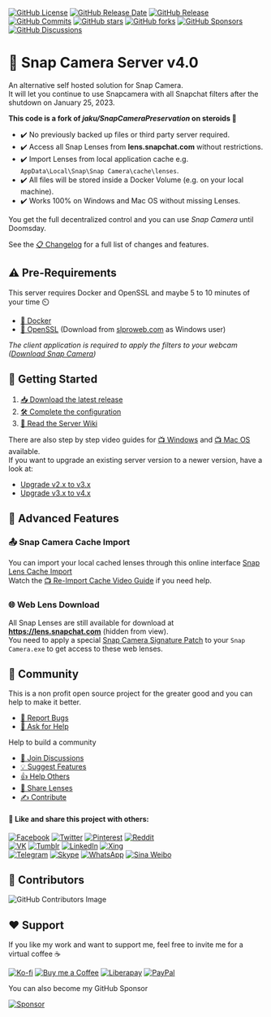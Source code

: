 [![GitHub License](https://img.shields.io/github/license/ptrumpis/snap-camera-server)](https://github.com/ptrumpis/snap-camera-server?tab=MIT-1-ov-file#readme)
[![GitHub Release Date](https://img.shields.io/github/release-date/ptrumpis/snap-camera-server)](https://github.com/ptrumpis/snap-camera-server/releases/latest)
[![GitHub Release](https://img.shields.io/github/v/release/ptrumpis/snap-camera-server)](https://github.com/ptrumpis/snap-camera-server/releases/latest)
[![GitHub Commits](https://img.shields.io/github/commit-activity/t/ptrumpis/snap-camera-server)](https://github.com/ptrumpis/snap-camera-server/commits)
[![GitHub stars](https://img.shields.io/github/stars/ptrumpis/snap-camera-server?style=flat)](https://github.com/ptrumpis/snap-camera-server/stargazers) 
[![GitHub forks](https://img.shields.io/github/forks/ptrumpis/snap-camera-server?style=flat)](https://github.com/ptrumpis/snap-camera-server/forks)
[![GitHub Sponsors](https://img.shields.io/github/sponsors/ptrumpis)](https://github.com/sponsors/ptrumpis)
[![GitHub Discussions](https://img.shields.io/github/discussions/ptrumpis/snap-camera-server)](https://github.com/ptrumpis/snap-camera-server/discussions)

# 👻 Snap Camera Server v4.0
An alternative self hosted solution for Snap Camera.  
It will let you continue to use Snapcamera with all Snapchat filters after the shutdown on January 25, 2023.

**This code is a fork of *jaku/SnapCameraPreservation* on steroids 💪** 
- ✔️ No previously backed up files or third party server required.
- ✔️ Access all Snap Lenses from **lens.snapchat.com** without restrictions.
- ✔️ Import Lenses from local application cache e.g. `AppData\Local\Snap\Snap Camera\cache\lenses`.
- ✔️ All files will be stored inside a Docker Volume (e.g. on your local machine).
- ✔️ Works 100% on Windows and Mac OS without missing Lenses.

You get the full decentralized control and you can use *Snap Camera* until Doomsday.

See the [📋 Changelog](docs/CHANGELOG.md) for a full list of changes and features.

## ⚠️ Pre-Requirements
This server requires Docker and OpenSSL and maybe 5 to 10 minutes of your time ⏲️
- [🐋 Docker](https://www.docker.com/)
- [🔐 OpenSSL](https://www.openssl.org/) (Download from [slproweb.com](https://slproweb.com/products/Win32OpenSSL.html) as Windows user)

*The client application is required to apply the filters to your webcam ([Download Snap Camera](https://github.com/ptrumpis/snap-camera-server/discussions/6))*

## 🚀 Getting Started
1. [📥 Download the latest release](https://github.com/ptrumpis/snap-camera-server/releases/latest)
2. [🛠️ Complete the configuration](docs/CONFIGURATION.md)
3. [📖 Read the Server Wiki](https://github.com/ptrumpis/snap-camera-server/wiki)

There are also step by step video guides for [📺 Windows](https://www.youtube.com/watch?v=bcsjvWHUr7c) and [📺 Mac OS](https://www.youtube.com/watch?v=b2ILHJaD1T4) available.  
If you want to upgrade an existing server version to a newer version, have a look at:
- [Upgrade v2.x to v3.x](docs/UPGRADING_v3.md)
- [Upgrade v3.x to v4.x](docs/UPGRADING_v4.md)

## 💯 Advanced Features
### 📤 Snap Camera Cache Import 
You can import your local cached lenses through this online interface [Snap Lens Cache Import](https://ptrumpis.github.io/snap-lens-cache-import/)  
Watch the [📺 Re-Import Cache Video Guide](https://www.youtube.com/watch?v=alo49et3QxY) if you need help.

### 🌐 Web Lens Download
All Snap Lenses are still available for download at **https://lens.snapchat.com** (hidden from view).  
You need to apply a special [Snap Camera Signature Patch](https://ptrumpis.github.io/snap-camera-signature-patch/) to your `Snap Camera.exe` to get access to these web lenses.

## 💬 Community
This is a non profit open source project for the greater good and you can help to make it better.
- [🐛 Report Bugs](https://github.com/ptrumpis/snap-camera-server/issues)
- [🙏 Ask for Help](https://github.com/ptrumpis/snap-camera-server/discussions/categories/q-a)

Help to build a community
- [💬 Join Discussions](https://github.com/ptrumpis/snap-camera-server/discussions)
- [💡 Suggest Features](https://github.com/ptrumpis/snap-camera-server/discussions/categories/ideas)
- [👍 Help Others](https://github.com/ptrumpis/snap-camera-server/discussions/categories/q-a)
- [🙌 Share Lenses](https://github.com/ptrumpis/snap-camera-server/discussions/categories/share)
- [✍️ Contribute](https://github.com/ptrumpis/snap-camera-server/pulls)

#### 🔗 Like and share this project with others:  

[![Facebook](https://img.shields.io/badge/Facebook-1877F2?style=for-the-badge&logo=facebook&logoColor=white)](https://www.facebook.com/sharer/sharer.php?u=https%3A%2F%2Fgithub.com%2Fptrumpis%2Fsnap-camera-server)
[![Twitter](https://img.shields.io/badge/Twitter-1DA1F2?style=for-the-badge&logo=twitter&logoColor=white)](https://twitter.com/intent/tweet?url=https%3A%2F%2Fgithub.com%2Fptrumpis%2Fsnap-camera-server&text=Snap%20Camera%20Server%20is%20a%20self%20hosted%20solution%20to%20use%20Snapchat%20webcam%20filters&hashtags=snapcamera,snapchat)
[![Pinterest](https://img.shields.io/badge/Pinterest-E60023?style=for-the-badge&logo=pinterest&logoColor=white)](https://pinterest.com/pin/create/button/?url=https%3A%2F%2Fgithub.com%2Fptrumpis%2Fsnap-camera-server&media=&description=Snap%20Camera%20Server%20is%20a%20self%20hosted%20solution%20to%20use%20Snapchat%20webcam%20filters)
[![Reddit](https://img.shields.io/badge/Reddit-FF4500?style=for-the-badge&logo=reddit&logoColor=white)](https://reddit.com/submit?url=https%3A%2F%2Fgithub.com%2Fptrumpis%2Fsnap-camera-server&title=Snap%20Camera%20Server%20is%20a%20self%20hosted%20solution%20to%20use%20Snapchat%20webcam%20filters)  
[![VK](https://img.shields.io/badge/VKontakte-4C75A3?style=for-the-badge&logo=vk&logoColor=white)](http://vk.com/share.php?url=https%3A%2F%2Fgithub.com%2Fptrumpis%2Fsnap-camera-server&title=Snap%20Camera%20Server%20is%20a%20self%20hosted%20solution%20to%20use%20Snapchat%20webcam%20filters)
[![Tumblr](https://img.shields.io/badge/Tumblr-35465C?style=for-the-badge&logo=tumblr&logoColor=white)](http://www.tumblr.com/share?v=3&u=https%3A%2F%2Fgithub.com%2Fptrumpis%2Fsnap-camera-server&t=)
[![LinkedIn](https://img.shields.io/badge/LinkedIN-0A66C2?style=for-the-badge&logo=linkedin&logoColor=white)](https://www.linkedin.com/shareArticle?mini=true&url=https%3A%2F%2Fgithub.com%2Fptrumpis%2Fsnap-camera-server)
[![Xing](https://img.shields.io/badge/Xing-006567?style=for-the-badge&logo=xing&logoColor=white)](https://www.xing.com/app/user?op=share;url=url=https%3A%2F%2Fgithub.com%2Fptrumpis%2Fsnap-camera-server)  
[![Telegram](https://img.shields.io/badge/Telegram-0088CC?style=for-the-badge&logo=telegram&logoColor=white)](https://telegram.me/share/url?url=https%3A%2F%2Fgithub.com%2Fptrumpis%2Fsnap-camera-server&text=Snap%20Camera%20Server%20is%20a%20self%20hosted%20solution%20to%20use%20Snapchat%20webcam%20filters)
[![Skype](https://img.shields.io/badge/Skype-00AFF0?style=for-the-badge&logo=skype&logoColor=white)](https://web.skype.com/share?url=https%3A%2F%2Fgithub.com%2Fptrumpis%2Fsnap-camera-server)
[![WhatsApp](https://img.shields.io/badge/WhatsApp-25D366?style=for-the-badge&logo=whatsapp&logoColor=white)](https://api.whatsapp.com/send?text=https%3A%2F%2Fgithub.com%2Fptrumpis%2Fsnap-camera-server)
[![Sina Weibo](https://img.shields.io/badge/新浪微博-DF2029?style=for-the-badge&logo=sina-weibo&logoColor=white)](https://service.weibo.com/share/share.php?url=https%3A%2F%2Fgithub.com%2Fptrumpis%2Fsnap-camera-server&title=Snap%20Camera%20Server%20is%20a%20self%20hosted%20solution%20to%20use%20Snapchat%20webcam%20filters)

## 🤝 Contributors
![GitHub Contributors Image](https://contrib.rocks/image?repo=ptrumpis/snap-camera-server)

## ❤️ Support
If you like my work and want to support me, feel free to invite me for a virtual coffee ☕  

[![Ko-fi](https://img.shields.io/badge/Ko--fi-F16061?style=for-the-badge&logo=ko-fi&logoColor=white)](https://ko-fi.com/ptrumpis)
[![Buy me a Coffee](https://img.shields.io/badge/Buy_Me_A_Coffee-FFDD00?style=for-the-badge&logo=buy-me-a-coffee&logoColor=black)](https://www.buymeacoffee.com/ptrumpis)
[![Liberapay](https://img.shields.io/badge/Liberapay-F6C915?style=for-the-badge&logo=liberapay&logoColor=black)](https://liberapay.com/ptrumpis/)
[![PayPal](https://img.shields.io/badge/PayPal-00457C?style=for-the-badge&logo=paypal&logoColor=white)](https://www.paypal.com/donate/?hosted_button_id=D2T92FVZAE65L)

You can also become my GitHub Sponsor  

[![Sponsor](https://img.shields.io/badge/sponsor-30363D?style=for-the-badge&logo=GitHub-Sponsors&logoColor=#white)](https://github.com/sponsors/ptrumpis)
